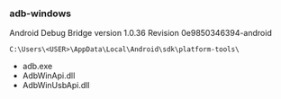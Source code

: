 ### adb-windows

Android Debug Bridge version 1.0.36
Revision 0e9850346394-android

`C:\Users\<USER>\AppData\Local\Android\sdk\platform-tools\`
- adb.exe
- AdbWinApi.dll
- AdbWinUsbApi.dll